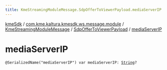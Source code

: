 ```yaml
---
title: KmeStreamingModuleMessage.SdpOfferToViewerPayload.mediaServerIP - kmeSdk
---
```


[kmeSdk](../../../index.html) / [com.kme.kaltura.kmesdk.ws.message.module](../../index.html) / [KmeStreamingModuleMessage](../index.html) / [SdpOfferToViewerPayload](index.html) / [mediaServerIP](./media-server-i-p.html)

# mediaServerIP

`@SerializedName("mediaServerIP") var mediaServerIP: `[`String`](https://kotlinlang.org/api/latest/jvm/stdlib/kotlin/-string/index.html)`?`